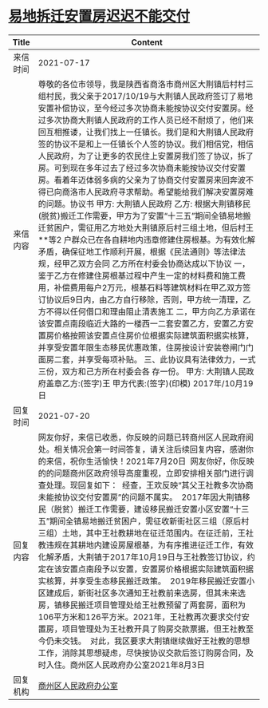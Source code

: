 # <a href="http://www.shangluo.gov.cn/zmhd/ldxxxx.jsp?urltype=leadermail.LeaderMailContentUrl&wbtreeid=1112&leadermailid=7525">易地拆迁安置房迟迟不能交付</a>
|Title|Content|
|:---:|---|
|来信时间|2021-07-17|
|来信内容|尊敬的各位市领导，我是陕西省商洛市商州区大荆镇后村村三组村民，我父亲于2017/10/19与大荆镇人民政府签订了易地安置补偿协议，至今经过多次协商未能按协议交付安置房。经过多次协商大荆镇人民政府的工作人员已经不耐烦了，他们来回互相推诿，让我们找上一任镇长。我们是和大荆镇人民政府签的协议不是和上一任镇长个人签的协议。我们相信党，相信人民政府，为了让更多的农民住上安置房我们签了协议，拆了房。可到现在多年过去了经过多次协商未能按协议交付安置房。看着年迈体弱多病的父亲为了协商交付安置房来回奔波不得已向商洛市人民政府寻求帮助。希望能给我们解决安置房难的问题。协议书 甲方: 大荆镇人民政府 乙方: 根据大荆镇移民(脱贫)搬迁工作需要，甲方为了安置“十三五”期间全镇易地搬迁贫困户，需征用乙方地处大荆镇原后村三组土地，但后村王**等2 户群众已在各自耕地内违章修建住房根基。为有效化解矛盾，确保征地工作顺利开展，根据《民法通则》等法律法规，经甲乙双方会同 乙方所在村委会协商达成以下协议 一，鉴于乙方在修建住房根基过程中产生一定的材料费和施工费用，补偿费用每户2万元，根基石料等建筑材料在甲乙双方签订协议后9日内，由乙方自行移除，否则，甲方统一清理，乙方不得以任何借口和理由阻止清表施工 二，甲方向乙方承诺在该安置点南段临近大路的一楼西一二套安置乙方，安置乙方安置房价格按照该安置点住房价位根据实际建筑面积据实核算，并享受安置年限生态移民优惠政策，住房按设计安装卷闸门门面房二套，并享受每项补贴。 三、此协议具有法律效力，一式三份，双方和己方所在村委会各 存一份。 甲方: 大荆镇人民政府盖章乙方:(签字)王 甲方代表:(签字)(印模) 2017年/10月19日|
|回复时间|2021-07-20|
|回复内容|网友你好，来信已收悉，你反映的问题已转商州区人民政府阅处。相关情况会第一时间答复，请关注后续回复内容，感谢你的来信，祝你生活愉快！2021年7月20日  网友你好，你反映的的问题商州区政府领导高度重视，立即安排相关部门进行调查处理。现回复如下：  经查，王欢反映“其父王社教多次协商未能按协议交付安置房”的问题不属实。  2017年因大荆镇移民（脱贫）搬迁工作需要，建设移民搬迁安置小区安置“十三五”期间全镇易地搬迁贫困户，需征收新街社区三组（原后村三组）土地，其中王社教耕地在征迁范围内。在征迁前，王社教违规在其耕地内建设房屋根基，为有序推进征迁工作，有效化解矛盾，大荆镇于2017年10月19日与王社教签订协议，约定在该安置点南段予以安置，安置房价格根据实际建筑面积据实核算，并享受生态移民搬迁政策。  2019年移民搬迁安置小区建成后，新街社区多次通知王社教前来选房，但其未来选房，镇移民搬迁项目管理处给王社教预留了两套房，面积为106平方米和126平方米。2021年，王社教再次要求交付安置房，项目管理处为王社教开具了购房交款票据，但王社教至今仍未交钱。  对此，我区要求大荆镇继续做好王社教的思想工作，消除其思想疑虑，尽快按协议交款后签订购房合同，及时入住。商州区人民政府办公室2021年8月3日|
|回复机构|<a href="../../categories/agencies/商州区人民政府办公室.md">商州区人民政府办公室</a>|
